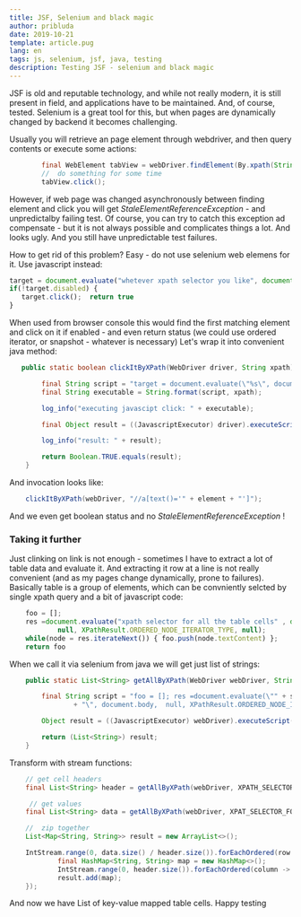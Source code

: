 ```yaml
---
title: JSF, Selenium and black magic
author: pribluda
date: 2019-10-21
template: article.pug
lang: en
tags: js, selenium, jsf, java, testing
description: Testing JSF - selenium and black magic
---
```


JSF is old and reputable technology,  and  while not really modern, it is still present in field, and applications have to be maintained. And, of course, tested.  Selenium is a great tool for this,  but when pages are dynamically changed by backend it becomes challenging. 

 <span class="more"></span>
 
Usually you will retrieve  an page element through webdriver, and then query contents or execute some actions:

````java
        final WebElement tabView = webDriver.findElement(By.xpath(String.format("//*[contains(text(), '%s')]", tabViewString)));
        //  do something for some time 
        tabView.click();
````

However, if web page was changed asynchronously between finding element and click you will get *StaleElementReferenceException*  -  and unpredictalby failing test.  Of course, you can try to catch this exception ad compensate  - but it is not always possible and complicates things a lot.   And looks ugly.   And you still have unpredictable test failures.  

How to get rid of this problem?  Easy - do not use selenium  web elemens for it. Use javascript instead:

````javascript
target = document.evaluate("whetever xpath selector you like", document.body,  null, XPathResult.UNORDERED_NODE_ITERATOR_TYPE, null).iterateNext(); 
if(!target.disabled) { 
   target.click();  return true
}
````

When used from browser console this would find the first matching element and click on it if enabled  -  and even return status (we could use ordered iterator,  or snapshot  -  whatever is necessary) Let's wrap it into convenient java method:

```java
   public static boolean clickItByXPath(WebDriver driver, String xpath) {

        final String script = "target = document.evaluate(\"%s\", document.body,  null, XPathResult.UNORDERED_NODE_ITERATOR_TYPE, null).iterateNext(); if(!target.disabled) { target.click();  return true}";
        final String executable = String.format(script, xpath);

        log_info("executing javascipt click: " + executable);

        final Object result = ((JavascriptExecutor) driver).executeScript(executable);

        log_info("result: " + result);

        return Boolean.TRUE.equals(result);
    }
```
And invocation looks like:

```java
    clickItByXPath(webDriver, "//a[text()='" + element + "']");
```

And we  even get boolean status and no   *StaleElementReferenceException* !

### Taking it further

Just clinking on link is not enough -  sometimes I have to extract a lot of table data and evaluate it.   And extracting it row at a line is not really convenient
(and as my pages change dynamically, prone to failures).  Basically table is a group of  elements, which can be convniently selcted by single xpath query and a bit of javascript code:


```javascript
    foo = []; 
    res =document.evaluate("xpath selector for all the table cells" , document.body,  
            null, XPathResult.ORDERED_NODE_ITERATOR_TYPE, null); 
    while(node = res.iterateNext()) { foo.push(node.textContent) };  
    return foo
```

When we call it via selenium from java we will get just list of strings:

```java
    public static List<String> getAllByXPath(WebDriver webDriver, String selector) {

        final String script = "foo = []; res =document.evaluate(\"" + selector
                + "\", document.body,  null, XPathResult.ORDERED_NODE_ITERATOR_TYPE, null); while(node = res.iterateNext()) { foo.push(node.textContent) };  return foo";

        Object result = ((JavascriptExecutor) webDriver).executeScript(script);

        return (List<String>) result;
    }
```

Transform with stream functions:

````java
    // get cell headers
    final List<String> header = getAllByXPath(webDriver, XPATH_SELECTOR_TABLE_FOR_HEADER_CELLS);

     // get values
    final List<String> data = getAllByXPath(webDriver, XPAT_SELECTOR_FOR_ALL_TABLE_CELLS);

    //  zip together
    List<Map<String, String>> result = new ArrayList<>();

    IntStream.range(0, data.size() / header.size()).forEachOrdered(row -> {
            final HashMap<String, String> map = new HashMap<>();
            IntStream.range(0, header.size()).forEachOrdered(column -> map.put(header.get(column), data.get(row * header.size() + column)));
            result.add(map);
    });
````

And now we have List of key-value mapped table cells. Happy testing

